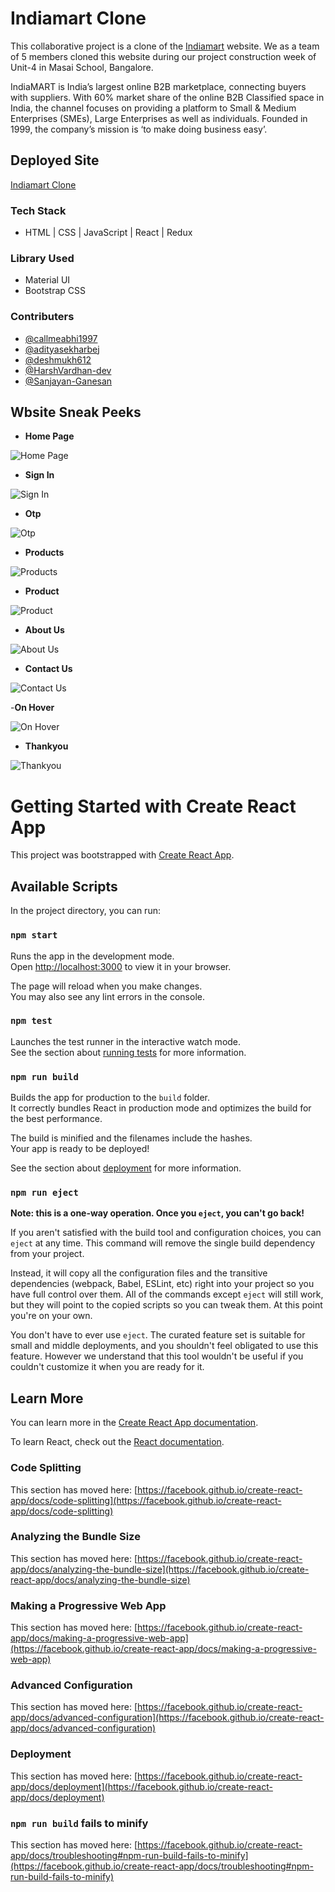 # Indiamart Clone

This collaborative project is a clone of the [Indiamart](https://www.indiamart.com/blueheavencosmetics/) website. We as a team of 5 members cloned this website during our project construction week of Unit-4 in Masai School, Bangalore.

IndiaMART is India’s largest online B2B marketplace, connecting buyers with suppliers. With 60% market share of the online B2B Classified space in India, the channel focuses on providing a platform to Small & Medium Enterprises (SMEs), Large Enterprises as well as individuals. Founded in 1999, the company’s mission is ‘to make doing business easy’.

## Deployed Site

[Indiamart Clone](https://india-mart-clone.netlify.app/)

### Tech Stack

- HTML | CSS | JavaScript | React | Redux

### Library Used

- Material UI
- Bootstrap CSS

### Contributers

- [@callmeabhi1997](https://github.com/callmeabhi1997)
- [@adityasekharbej](https://github.com/adityasekharbej)
- [@deshmukh612](https://github.com/deshmukh612)
- [@HarshVardhan-dev](https://github.com/HarshVardhan-dev)
- [@Sanjayan-Ganesan](https://github.com/Sanjayan-Ganesan)

## Wbsite Sneak Peeks

- **Home Page**

![Home Page](./Sneak%20Peeks/Home.png?raw=true)

- **Sign In**

![Sign In](./Sneak%20Peeks/Login.png?raw=true)

- **Otp**

![Otp](./Sneak%20Peeks/Otp.png?raw=true)

- **Products**

![Products](./Sneak%20Peeks/Products.png?raw=true)

- **Product**

![Product](./Sneak%20Peeks/Product.png?raw=true)

- **About Us**

![About Us](./Sneak%20Peeks/About.png?raw=true)

- **Contact Us**

![Contact Us](./Sneak%20Peeks/Contact.png?raw=true)

-**On Hover**

![On Hover](./Sneak%20Peeks/Hover.png?raw=true)

- **Thankyou**

![Thankyou](./Sneak%20Peeks/Thankyou.png?raw=true)

# Getting Started with Create React App

This project was bootstrapped with [Create React App](https://github.com/facebook/create-react-app).

## Available Scripts

In the project directory, you can run:

### `npm start`

Runs the app in the development mode.\
Open [http://localhost:3000](http://localhost:3000) to view it in your browser.

The page will reload when you make changes.\
You may also see any lint errors in the console.

### `npm test`

Launches the test runner in the interactive watch mode.\
See the section about [running tests](https://facebook.github.io/create-react-app/docs/running-tests) for more information.

### `npm run build`

Builds the app for production to the `build` folder.\
It correctly bundles React in production mode and optimizes the build for the best performance.

The build is minified and the filenames include the hashes.\
Your app is ready to be deployed!

See the section about [deployment](https://facebook.github.io/create-react-app/docs/deployment) for more information.

### `npm run eject`

**Note: this is a one-way operation. Once you `eject`, you can't go back!**

If you aren't satisfied with the build tool and configuration choices, you can `eject` at any time. This command will remove the single build dependency from your project.

Instead, it will copy all the configuration files and the transitive dependencies (webpack, Babel, ESLint, etc) right into your project so you have full control over them. All of the commands except `eject` will still work, but they will point to the copied scripts so you can tweak them. At this point you're on your own.

You don't have to ever use `eject`. The curated feature set is suitable for small and middle deployments, and you shouldn't feel obligated to use this feature. However we understand that this tool wouldn't be useful if you couldn't customize it when you are ready for it.

## Learn More

You can learn more in the [Create React App documentation](https://facebook.github.io/create-react-app/docs/getting-started).

To learn React, check out the [React documentation](https://reactjs.org/).

### Code Splitting

This section has moved here: [https://facebook.github.io/create-react-app/docs/code-splitting](https://facebook.github.io/create-react-app/docs/code-splitting)

### Analyzing the Bundle Size

This section has moved here: [https://facebook.github.io/create-react-app/docs/analyzing-the-bundle-size](https://facebook.github.io/create-react-app/docs/analyzing-the-bundle-size)

### Making a Progressive Web App

This section has moved here: [https://facebook.github.io/create-react-app/docs/making-a-progressive-web-app](https://facebook.github.io/create-react-app/docs/making-a-progressive-web-app)

### Advanced Configuration

This section has moved here: [https://facebook.github.io/create-react-app/docs/advanced-configuration](https://facebook.github.io/create-react-app/docs/advanced-configuration)

### Deployment

This section has moved here: [https://facebook.github.io/create-react-app/docs/deployment](https://facebook.github.io/create-react-app/docs/deployment)

### `npm run build` fails to minify

This section has moved here: [https://facebook.github.io/create-react-app/docs/troubleshooting#npm-run-build-fails-to-minify](https://facebook.github.io/create-react-app/docs/troubleshooting#npm-run-build-fails-to-minify)
